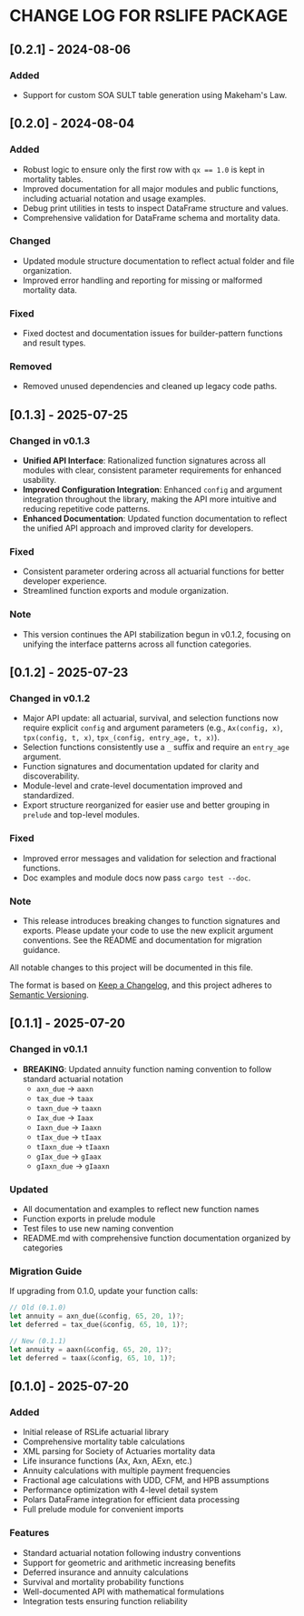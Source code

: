 # CHANGE LOG FOR RSLIFE PACKAGE

## [0.2.1] - 2024-08-06

### Added

- Support for custom SOA SULT table generation using Makeham's Law.

## [0.2.0] - 2024-08-04

### Added

- Robust logic to ensure only the first row with `qx == 1.0` is kept in mortality tables.
- Improved documentation for all major modules and public functions, including actuarial notation and usage examples.
- Debug print utilities in tests to inspect DataFrame structure and values.
- Comprehensive validation for DataFrame schema and mortality data.

### Changed

- Updated module structure documentation to reflect actual folder and file organization.
- Improved error handling and reporting for missing or malformed mortality data.

### Fixed

- Fixed doctest and documentation issues for builder-pattern functions and result types.

### Removed

- Removed unused dependencies and cleaned up legacy code paths.

## [0.1.3] - 2025-07-25

### Changed in v0.1.3

- **Unified API Interface**: Rationalized function signatures across all modules with clear, consistent parameter requirements for enhanced usability.
- **Improved Configuration Integration**: Enhanced `config` and argument integration throughout the library, making the API more intuitive and reducing repetitive code patterns.
- **Enhanced Documentation**: Updated function documentation to reflect the unified API approach and improved clarity for developers.

### Fixed

- Consistent parameter ordering across all actuarial functions for better developer experience.
- Streamlined function exports and module organization.

### Note

- This version continues the API stabilization begun in v0.1.2, focusing on unifying the interface patterns across all function categories.

## [0.1.2] - 2025-07-23

### Changed in v0.1.2

- Major API update: all actuarial, survival, and selection functions now require explicit `config` and argument parameters (e.g., `Ax(config, x)`, `tpx(config, t, x)`, `tpx_(config, entry_age, t, x)`).
- Selection functions consistently use a `_` suffix and require an `entry_age` argument.
- Function signatures and documentation updated for clarity and discoverability.
- Module-level and crate-level documentation improved and standardized.
- Export structure reorganized for easier use and better grouping in `prelude` and top-level modules.

### Fixed

- Improved error messages and validation for selection and fractional functions.
- Doc examples and module docs now pass `cargo test --doc`.

### Note

- This release introduces breaking changes to function signatures and exports. Please update your code to use the new explicit argument conventions. See the README and documentation for migration guidance.

All notable changes to this project will be documented in this file.

The format is based on [Keep a Changelog](https://keepachangelog.com/en/1.0.0/),
and this project adheres to [Semantic Versioning](https://semver.org/spec/v2.0.0.html).

## [0.1.1] - 2025-07-20

### Changed in v0.1.1

- **BREAKING**: Updated annuity function naming convention to follow standard actuarial notation
  - `axn_due` → `aaxn`
  - `tax_due` → `taax`
  - `taxn_due` → `taaxn`
  - `Iax_due` → `Iaax`
  - `Iaxn_due` → `Iaaxn`
  - `tIax_due` → `tIaax`
  - `tIaxn_due` → `tIaaxn`
  - `gIax_due` → `gIaax`
  - `gIaxn_due` → `gIaaxn`

### Updated

- All documentation and examples to reflect new function names
- Function exports in prelude module
- Test files to use new naming convention
- README.md with comprehensive function documentation organized by categories

### Migration Guide

If upgrading from 0.1.0, update your function calls:

```rust
// Old (0.1.0)
let annuity = axn_due(&config, 65, 20, 1)?;
let deferred = tax_due(&config, 65, 10, 1)?;

// New (0.1.1)
let annuity = aaxn(&config, 65, 20, 1)?;
let deferred = taax(&config, 65, 10, 1)?;
```

## [0.1.0] - 2025-07-20

### Added

- Initial release of RSLife actuarial library
- Comprehensive mortality table calculations
- XML parsing for Society of Actuaries mortality data
- Life insurance functions (Ax, Axn, AExn, etc.)
- Annuity calculations with multiple payment frequencies
- Fractional age calculations with UDD, CFM, and HPB assumptions
- Performance optimization with 4-level detail system
- Polars DataFrame integration for efficient data processing
- Full prelude module for convenient imports

### Features

- Standard actuarial notation following industry conventions
- Support for geometric and arithmetic increasing benefits
- Deferred insurance and annuity calculations
- Survival and mortality probability functions
- Well-documented API with mathematical formulations
- Integration tests ensuring function reliability
